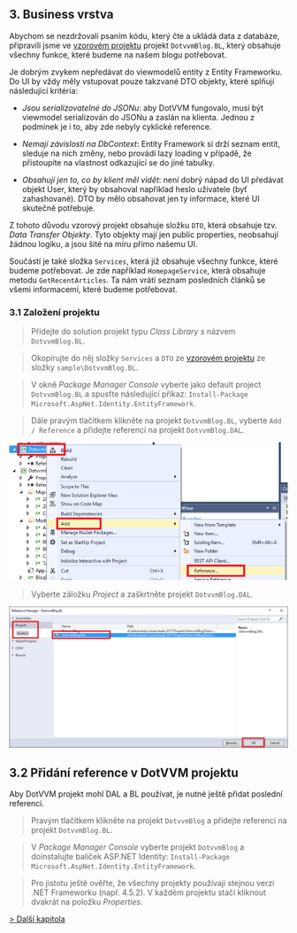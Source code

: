 ## 3. Business vrstva

Abychom se nezdržovali psaním kódu, který čte a ukládá data z databáze, připravili jsme ve [vzorovém projektu](https://github.com/rigatni/dotvvm-hands-on-lab) projekt `DotvvmBlog.BL`, který obsahuje všechny funkce, které budeme na našem blogu potřebovat.

Je dobrým zvykem nepředávat do viewmodelů entity z Entity Frameworku. Do UI by vždy měly vstupovat pouze takzvané DTO objekty, které splňují následující kritéria:

* _Jsou serializovatelné do JSONu_: aby DotVVM fungovalo, musí být viewmodel serializován do JSONu a zaslán na klienta. Jednou z podmínek je i to, aby zde nebyly cyklické reference.

* _Nemají závislosti na DbContext_: Entity Framework si drží seznam entit, sleduje na nich změny, nebo provádí lazy loading v případě, že přistoupíte na vlastnost odkazující se do jiné tabulky. 

* _Obsahují jen to, co by klient měl vidět_: není dobrý nápad do UI předávat objekt User, který by obsahoval například heslo uživatele (byť zahashované). DTO by mělo obsahovat jen ty informace, které UI skutečně potřebuje.

Z tohoto důvodu vzorový projekt obsahuje složku `DTO`, která obsahuje tzv. _Data Transfer Objekty_. Tyto objekty mají jen public properties, neobsahují žádnou logiku, a jsou šité na míru přímo našemu UI. 

Součástí je také složka `Services`, která již obsahuje všechny funkce, které budeme potřebovat. Je zde například `HomepageService`, která obsahuje metodu `GetRecentArticles`. Ta nám vrátí seznam posledních článků se všemi informacemi, které budeme potřebovat.

### 3.1 Založení projektu

> Přidejte do solution projekt typu *Class Library* s názvem `DotvvmBlog.BL`.

> Okopírujte do něj složky `Services` a `DTO` ze [vzorovém projektu](https://github.com/rigatni/dotvvm-hands-on-lab) ze složky `sample\DotvvmBlog.BL`.

> V okně *Package Manager Console* vyberte jako default project `DotvvmBlog.BL` a spusťte následující příkaz: `Install-Package Microsoft.AspNet.Identity.EntityFramework`.

> Dále pravým tlačítkem klikněte na projekt `DotvvmBlog.BL`, vyberte `Add / Reference` a přidejte referenci na projekt `DotvvmBlog.DAL`.

<img src="03-logic-add-reference.png" alt="Přidání reference" />

> Vyberte záložku *Project* a zaškrtněte projekt `DotvvmBlog.DAL`.

<img src="03-logic-project-reference.png" alt="Reference na projekt" />

## 3.2 Přidání reference v DotVVM projektu

Aby DotVVM projekt mohl DAL a BL používat, je nutné ještě přidat poslední referenci.

> Pravým tlačítkem klikněte na projekt `DotvvmBlog` a přidejte referenci na projekt `DotvvmBlog.BL`.

> V *Package Manager Console* vyberte projekt `DotvvmBlog` a doinstalujte balíček ASP.NET Identity: `Install-Package Microsoft.AspNet.Identity.EntityFramework`.

> Pro jistotu ještě ověřte, že všechny projekty používají stejnou verzi .NET Frameworku (např. 4.5.2). V každém projektu stačí kliknout dvakrát na položku *Properties*.

[> Další kapitola](04.md)